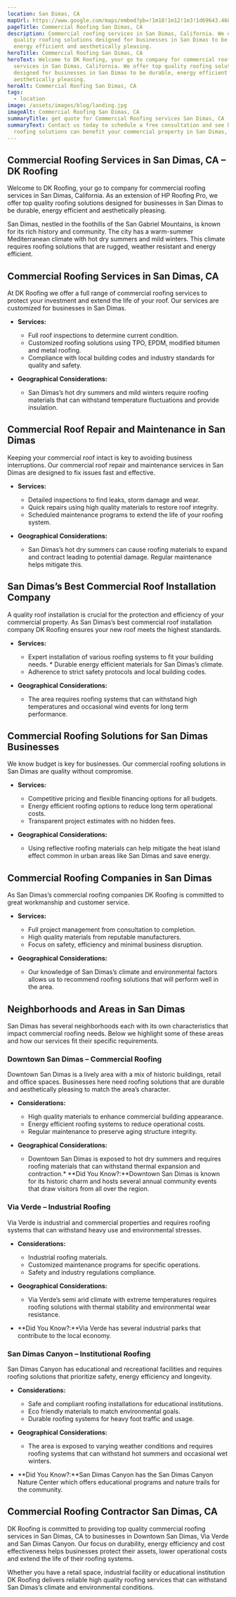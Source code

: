 ```yaml
---
location: San Dimas, CA
mapUrl: https://www.google.com/maps/embed?pb=!1m18!1m12!1m3!1d69643.46810678937!2d-117.85439676107269!3d34.11441054330785!2m3!1f0!2f0!3f0!3m2!1i1024!2i768!4f13.1!3m3!1m2!1s0x80c316a2fcb8d1df%3A0x6299f59aafc81c10!2sSan%20Dimas%2C%20CA%2C%20USA!5e1!3m2!1sen!2sca!4v1741547535185!5m2!1sen!2sca
pageTitle: Commercial Roofing San Dimas, CA
description: Commercial roofing services in San Dimas, California. We offer top
  quality roofing solutions designed for businesses in San Dimas to be durable,
  energy efficient and aesthetically pleasing.
heroTitle: Commercial Roofing San Dimas, CA
heroText: Welcome to DK Roofing, your go to company for commercial roofing
  services in San Dimas, California. We offer top quality roofing solutions
  designed for businesses in San Dimas to be durable, energy efficient and
  aesthetically pleasing.
heroAlt: Commercial Roofing San Dimas, CA
tags:
  - location
image: /assets/images/blog/landing.jpg
imageAlt: Commercial Roofing San Dimas, CA
summaryTitle: get quote for Commercial Roofing services San Dimas, CA
summaryText: Contact us today to schedule a free consultation and see how our
  roofing solutions can benefit your commercial property in San Dimas, CA.
---
```

## **Commercial Roofing Services in San Dimas, CA – DK Roofing**

Welcome to DK Roofing, your go to company for commercial roofing services in San Dimas, California. As an extension of HP Roofing Pro, we offer top quality roofing solutions designed for businesses in San Dimas to be durable, energy efficient and aesthetically pleasing.

San Dimas, nestled in the foothills of the San Gabriel Mountains, is known for its rich history and community. The city has a warm-summer Mediterranean climate with hot dry summers and mild winters. This climate requires roofing solutions that are rugged, weather resistant and energy efficient.

## Commercial Roofing Services in San Dimas, CA

At DK Roofing we offer a full range of commercial roofing services to protect your investment and extend the life of your roof. Our services are customized for businesses in San Dimas.

* **Services:**

  * Full roof inspections to determine current condition.
  * Customized roofing solutions using TPO, EPDM, modified bitumen and metal roofing.
  * Compliance with local building codes and industry standards for quality and safety.
* **Geographical Considerations:**

  * San Dimas’s hot dry summers and mild winters require roofing materials that can withstand temperature fluctuations and provide insulation.

## Commercial Roof Repair and Maintenance in San Dimas

Keeping your commercial roof intact is key to avoiding business interruptions. Our commercial roof repair and maintenance services in San Dimas are designed to fix issues fast and effective.

* **Services:**

  * Detailed inspections to find leaks, storm damage and wear.
  * Quick repairs using high quality materials to restore roof integrity.
  * Scheduled maintenance programs to extend the life of your roofing system.
* **Geographical Considerations:**

  * San Dimas’s hot dry summers can cause roofing materials to expand and contract leading to potential damage. Regular maintenance helps mitigate this.

## San Dimas’s Best Commercial Roof Installation Company

A quality roof installation is crucial for the protection and efficiency of your commercial property. As San Dimas’s best commercial roof installation company DK Roofing ensures your new roof meets the highest standards.

* **Services:**

  * Expert installation of various roofing systems to fit your building needs. * Durable energy efficient materials for San Dimas’s climate.
  * Adherence to strict safety protocols and local building codes.
* **Geographical Considerations:**

  * The area requires roofing systems that can withstand high temperatures and occasional wind events for long term performance.

## Commercial Roofing Solutions for San Dimas Businesses

We know budget is key for businesses. Our commercial roofing solutions in San Dimas are quality without compromise.

* **Services:**

  * Competitive pricing and flexible financing options for all budgets.
  * Energy efficient roofing options to reduce long term operational costs.
  * Transparent project estimates with no hidden fees.
* **Geographical Considerations:**

  * Using reflective roofing materials can help mitigate the heat island effect common in urban areas like San Dimas and save energy.

## Commercial Roofing Companies in San Dimas

As San Dimas’s commercial roofing companies DK Roofing is committed to great workmanship and customer service.

* **Services:**

  * Full project management from consultation to completion.
  * High quality materials from reputable manufacturers.
  * Focus on safety, efficiency and minimal business disruption.
* **Geographical Considerations:**

  * Our knowledge of San Dimas’s climate and environmental factors allows us to recommend roofing solutions that will perform well in the area.

## Neighborhoods and Areas in San Dimas

San Dimas has several neighborhoods each with its own characteristics that impact commercial roofing needs. Below we highlight some of these areas and how our services fit their specific requirements.

### Downtown San Dimas – Commercial Roofing

Downtown San Dimas is a lively area with a mix of historic buildings, retail and office spaces. Businesses here need roofing solutions that are durable and aesthetically pleasing to match the area’s character.

* **Considerations:**

  * High quality materials to enhance commercial building appearance.
  * Energy efficient roofing systems to reduce operational costs.
  * Regular maintenance to preserve aging structure integrity.
* **Geographical Considerations:**

  * Downtown San Dimas is exposed to hot dry summers and requires roofing materials that can withstand thermal expansion and contraction.* **Did You Know?:**Downtown San Dimas is known for its historic charm and hosts several annual community events that draw visitors from all over the region.

### Via Verde – Industrial Roofing

Via Verde is industrial and commercial properties and requires roofing systems that can withstand heavy use and environmental stresses.

* **Considerations:**

  * Industrial roofing materials.
  * Customized maintenance programs for specific operations.
  * Safety and industry regulations compliance.
* **Geographical Considerations:**

  * Via Verde’s semi arid climate with extreme temperatures requires roofing solutions with thermal stability and environmental wear resistance.
* **Did You Know?:**Via Verde has several industrial parks that contribute to the local economy.

### San Dimas Canyon – Institutional Roofing

San Dimas Canyon has educational and recreational facilities and requires roofing solutions that prioritize safety, energy efficiency and longevity.

* **Considerations:**

  * Safe and compliant roofing installations for educational institutions.
  * Eco friendly materials to match environmental goals.
  * Durable roofing systems for heavy foot traffic and usage.
* **Geographical Considerations:**

  * The area is exposed to varying weather conditions and requires roofing systems that can withstand hot summers and occasional wet winters.
* **Did You Know?:**San Dimas Canyon has the San Dimas Canyon Nature Center which offers educational programs and nature trails for the community.

## Commercial Roofing Contractor San Dimas, CA

DK Roofing is committed to providing top quality commercial roofing services in San Dimas, CA to businesses in Downtown San Dimas, Via Verde and San Dimas Canyon. Our focus on durability, energy efficiency and cost effectiveness helps businesses protect their assets, lower operational costs and extend the life of their roofing systems.

Whether you have a retail space, industrial facility or educational institution DK Roofing delivers reliable high quality roofing services that can withstand San Dimas’s climate and environmental conditions.
